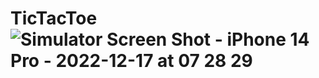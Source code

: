 # TicTacToe![Simulator Screen Shot - iPhone 14 Pro - 2022-12-17 at 07 28 29](https://user-images.githubusercontent.com/2936329/208225685-7eec71f1-53f2-4297-bdbf-89a13edcec19.png)
